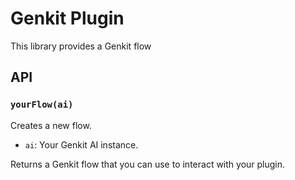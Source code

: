 # Genkit Plugin

This library provides a Genkit flow

## API

### `yourFlow(ai)`

Creates a new flow.

-   `ai`: Your Genkit AI instance.

Returns a Genkit flow that you can use to interact with your plugin.
